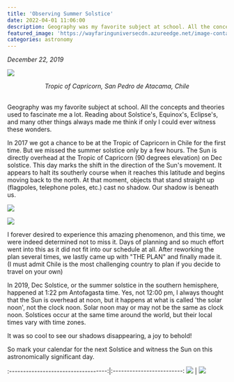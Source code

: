 ```yaml
---
title: 'Observing Summer Solstice'
date: 2022-04-01 11:06:00
description: Geography was my favorite subject at school. All the concepts and theories used to fascinate me a lot. Reading about Solstice's, Equinox's, Eclipse's, and many other things always made me think if only I could ever witness these wonders.
featured_image: 'https://wayfaringuniversecdn.azureedge.net/image-container/solstice/summersolstice.jpg'
categories: astronomy
---
```


*December 22, 2019*

![]({{site.data.settings.basic_settings.cdn_url}}/solstice/tropicofcapricorn.jpg)
*<center class="image-caption">Tropic of Capricorn, San Pedro de Atacama, Chile</center>*
<br>

Geography was my favorite subject at school. All the concepts and theories used to fascinate me a lot. Reading about Solstice's, Equinox's, Eclipse's, and many other things always made me think if only I could ever witness these wonders.

In 2017 we got a chance to be at the Tropic of Capricorn in Chile for the first time. But we missed the summer solstice only by a few hours.
The Sun is directly overhead at the Tropic of Capricorn (90 degrees elevation) on Dec solstice. This day marks the shift in the direction of the Sun's movement. It appears to halt its southerly course when it reaches this latitude and begins moving back to the north. At that moment, objects that stand straight up (flagpoles, telephone poles, etc.) cast no shadow. Our shadow is beneath us.

![]({{site.data.settings.basic_settings.cdn_url}}/solstice/solsticenoshadow.jpg)

![]({{site.data.settings.basic_settings.cdn_url}}/solstice/summersolsticenoshadow.jpg)

I forever desired to experience this amazing phenomenon, and this time, we were indeed determined not to miss it. Days of planning and so much effort went into this as it did not fit into our schedule at all. After reworking the plan several times, we lastly came up with "THE PLAN" and finally made it. (I must admit Chile is the most challenging country to plan if you decide to travel on your own)

In 2019, Dec Solstice, or the summer solstice in the southern hemisphere, happened at 1:22 pm Antofagasta time. Yes, not 12:00 pm, I always thought that the Sun is overhead at noon, but it happens at what is called 'the solar noon', not the clock noon. Solar noon may or may not be the same as clock noon. Solstices occur at the same time around the world, but their local times vary with time zones.

It was so cool to see our shadows disappearing, a joy to behold!

So mark your calendar for the next Solstice and witness the Sun on this astronomically significant day.

:-----------------------------------:|:-------------------------:
![]({{site.data.settings.basic_settings.cdn_url}}/solstice/shadow.jpg)  |  ![]({{site.data.settings.basic_settings.cdn_url}}/solstice/noshadow.jpg)